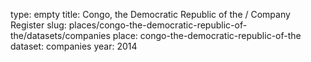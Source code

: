 type: empty
title: Congo, the Democratic Republic of the / Company Register
slug: places/congo-the-democratic-republic-of-the/datasets/companies
place: congo-the-democratic-republic-of-the
dataset: companies
year: 2014
